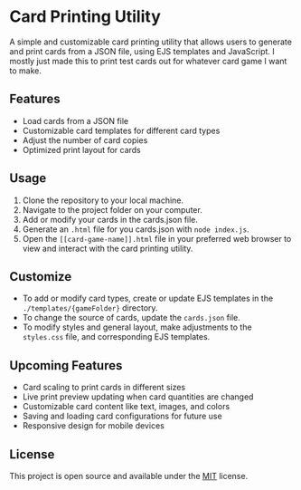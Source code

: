 # Card Printing Utility

A simple and customizable card printing utility that allows users to generate and print cards from a JSON file, using EJS templates and JavaScript. I mostly just made this to print test cards out for whatever card game I want to make.

## Features

- Load cards from a JSON file
- Customizable card templates for different card types
- Adjust the number of card copies
- Optimized print layout for cards

## Usage

1. Clone the repository to your local machine.
2. Navigate to the project folder on your computer.
3. Add or modify your cards in the cards.json file.
4. Generate an `.html` file for you cards.json with `node index.js`.
5. Open the `[[card-game-name]].html` file in your preferred web browser to view and interact with the card printing utility.

## Customize

- To add or modify card types, create or update EJS templates in the `./templates/{gameFolder}` directory.
- To change the source of cards, update the `cards.json` file.
- To modify styles and general layout, make adjustments to the `styles.css` file, and corresponding EJS templates.

## Upcoming Features

- Card scaling to print cards in different sizes
- Live print preview updating when card quantities are changed
- Customizable card content like text, images, and colors
- Saving and loading card configurations for future use
- Responsive design for mobile devices

## License

This project is open source and available under the [MIT](https://choosealicense.com/licenses/mit/) license.